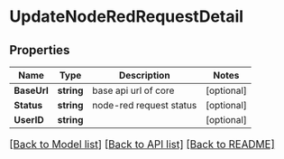 # UpdateNodeRedRequestDetail

## Properties

Name | Type | Description | Notes
------------ | ------------- | ------------- | -------------
**BaseUrl** | **string** | base api url of core | [optional] 
**Status** | **string** | node-red request status | [optional] 
**UserID** | **string** |  | [optional] 

[[Back to Model list]](../README.md#documentation-for-models) [[Back to API list]](../README.md#documentation-for-api-endpoints) [[Back to README]](../README.md)

<style>
     p, ul, ol, li { font-size: 18px !important;}
</style>


